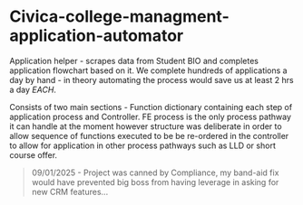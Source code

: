 # Civica-college-managment-application-automator

Application helper - scrapes data from Student BIO and completes application flowchart based on it. We complete hundreds of applications a day by hand - in theory automating the process would save us at least 2 hrs a day *EACH*. 

Consists of two main sections - Function dictionary containing each step of application process and Controller. FE process is the only process pathway it can handle at the moment however structure was deliberate in order to allow sequence of functions executed to be be re-ordered in the controller to allow for application in other process pathways such as LLD or short course offer. 

> 09/01/2025 - Project was canned by Compliance, my band-aid fix would have prevented big boss from having leverage in asking for new CRM features...


